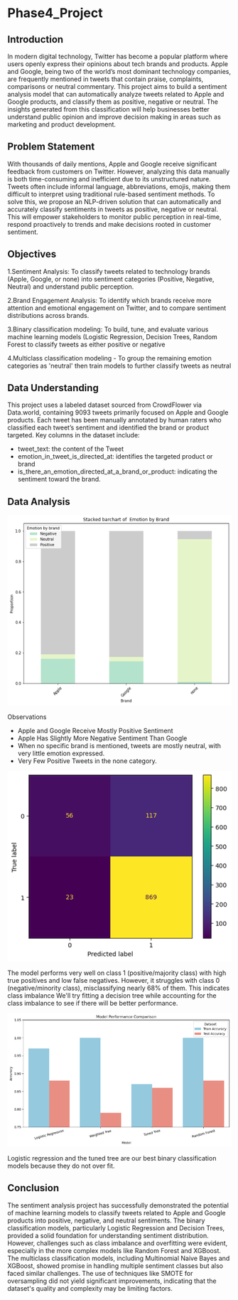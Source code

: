 # Phase4_Project

## Introduction

In modern digital technology, Twitter has become a popular platform where users openly express their opinions about tech brands and products. Apple and Google, being two of the world’s most dominant technology companies, are frequently mentioned in tweets that contain praise, complaints, comparisons or neutral commentary. This project aims to build a sentiment analysis model that can automatically analyze tweets related to Apple and Google products, and classify them as positive, negative or neutral. The insights generated from this classification will help businesses better understand public opinion and improve decision making in areas such as marketing and product development.

## Problem Statement

With thousands of daily mentions, Apple and Google receive significant feedback from customers on Twitter. However, analyzing this data manually is both time-consuming and inefficient due to its unstructured nature. Tweets often include informal language, abbreviations, emojis, making them difficult to interpret using traditional rule-based sentiment methods. To solve this, we propose an NLP-driven solution that can automatically and accurately classify sentiments in tweets as positive, negative or neutral. This will empower stakeholders to monitor public perception in real-time, respond proactively to trends and make decisions rooted in customer sentiment.

## Objectives

1.Sentiment Analysis: To classify tweets related to technology brands (Apple, Google, or none) into sentiment categories (Positive, Negative, Neutral) and understand public perception.

2.Brand Engagement Analysis: To identify which brands receive more attention and emotional engagement on Twitter, and to compare sentiment distributions across brands.

3.Binary classification modeling: To build, tune, and evaluate various machine learning models (Logistic Regression, Decision Trees, Random Forest to classify tweets as either positive or negative

4.Multiclass classification modeling - To group the remaining emotion categories as 'neutral' then train models to further classify tweets as neutral

## Data Understanding

This project uses a labeled dataset sourced from CrowdFlower via Data.world, containing 9093 tweets primarily focused on Apple and Google products. Each tweet has been manually annotated by human raters who classified each tweet’s sentiment and identified the brand or product targeted.
Key columns in the dataset include:

- tweet_text: the content of the Tweet
- emotion_in_tweet_is_directed_at: identifies the targeted product or brand
- is_there_an_emotion_directed_at_a_brand_or_product: indicating the sentiment toward the brand.

## Data Analysis

![Stacked bar chat](Images/output3.png)

Observations
- Apple and Google Receive Mostly Positive Sentiment
- Apple Has Slightly More Negative Sentiment Than Google
- When no specific brand is mentioned, tweets are mostly neutral, with very little emotion expressed.
- Very Few Positive Tweets in the none category.

![Confusion matrix](Images/output22.png)

The model performs very well on class 1 (positive/majority class) with high true positives and low false negatives. However, it struggles with class 0 (negative/minority class), misclassifying nearly 68% of them. This indicates class imbalance We'll try fitting a decision tree while accounting for the class imbalance to see if there will be better performance.

![Model perfomance comparisson](Images/output.png)

Logistic regression and the tuned tree are our best binary classification models because they do not over fit.

## Conclusion

The sentiment analysis project has successfully demonstrated the potential of machine learning models to classify tweets related to Apple and Google products into positive, negative, and neutral sentiments. The binary classification models, particularly Logistic Regression and Decision Trees, provided a solid foundation for understanding sentiment distribution. However, challenges such as class imbalance and overfitting were evident, especially in the more complex models like Random Forest and XGBoost.
The multiclass classification models, including Multinomial Naive Bayes and XGBoost, showed promise in handling multiple sentiment classes but also faced similar challenges. The use of techniques like SMOTE for oversampling did not yield significant improvements, indicating that the dataset's quality and complexity may be limiting factors.

